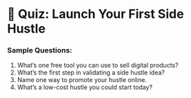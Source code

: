# 📝 Quiz: Launch Your First Side Hustle

### Sample Questions:
1. What’s one free tool you can use to sell digital products?
2. What’s the first step in validating a side hustle idea?
3. Name one way to promote your hustle online.
4. What’s a low-cost hustle you could start today?

